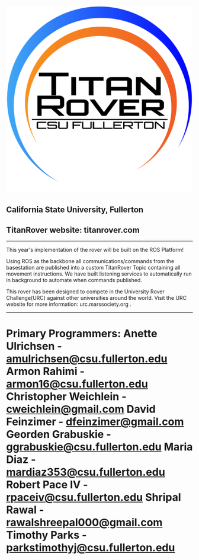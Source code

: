 <img src="logo.png"
     alt="TitanRover icon"
     style="float: center;" />

## California State University, Fullerton
## TitanRover website: titanrover.com
--------

This year's implementation of the rover will be built on the ROS Platform!

Using ROS as the backbone all communications/commands from the basestation are published into a custom TitanRover Topic containing all movement instructions. We have built listening services to automatically run in background to automate when commands published. 

This rover has been designed to compete in the University Rover Challenge(URC) against other universities around the world. Visit the URC website for more information: urc.marssociety.org . 




-------
Primary Programmers:
Anette Ulrichsen        -   amulrichsen@csu.fullerton.edu
Armon Rahimi            -   armon16@csu.fullerton.edu
Christopher Weichlein   -   cweichlein@gmail.com
David Feinzimer         -   dfeinzimer@gmail.com
Georden Grabuskie       -   ggrabuskie@csu.fullerton.edu
Maria Diaz              -   mardiaz353@csu.fullerton.edu
Robert Pace IV          -   rpaceiv@csu.fullerton.edu
Shripal Rawal           -   rawalshreepal000@gmail.com
Timothy Parks           -   parkstimothyj@csu.fullerton.edu
=======
